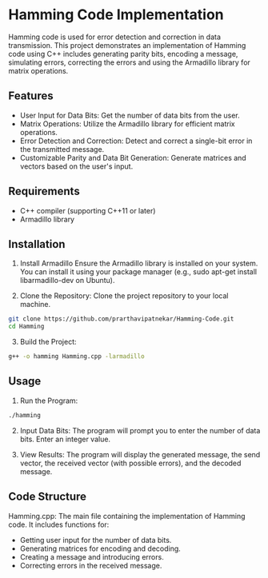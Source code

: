 # Hamming Code Implementation
 Hamming code is used for error detection and correction in data transmission. This project demonstrates an implementation of Hamming code using C++ includes generating parity bits, encoding a message, simulating errors, correcting the errors and using the Armadillo library for matrix operations.

## Features
- User Input for Data Bits: Get the number of data bits from the user.
- Matrix Operations: Utilize the Armadillo library for efficient matrix operations.
- Error Detection and Correction: Detect and correct a single-bit error in the transmitted message.
- Customizable Parity and Data Bit Generation: Generate matrices and vectors based on the user's input.

## Requirements
- C++ compiler (supporting C++11 or later)
- Armadillo library


## Installation
1. Install Armadillo
   Ensure the Armadillo library is installed on your system. You can install it using your package manager (e.g., sudo apt-get install libarmadillo-dev on Ubuntu).

2. Clone the Repository: Clone the project repository to your local machine.
``` bash
git clone https://github.com/prarthavipatnekar/Hamming-Code.git
cd Hamming
```
3. Build the Project:
``` bash
g++ -o hamming Hamming.cpp -larmadillo
```

## Usage
1. Run the Program:

``` bash
./hamming
```
2. Input Data Bits: The program will prompt you to enter the number of data bits. Enter an integer value.

3. View Results: The program will display the generated message, the send vector, the received vector (with possible errors), and the decoded message.

## Code Structure
Hamming.cpp: The main file containing the implementation of Hamming code. It includes functions for:
- Getting user input for the number of data bits.
- Generating matrices for encoding and decoding.
- Creating a message and introducing errors.
- Correcting errors in the received message.
